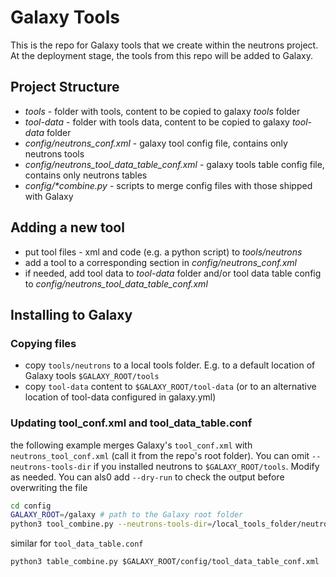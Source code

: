# Galaxy Tools

This is the repo for Galaxy tools that we create within the neutrons project. At the deployment stage, the tools from this repo will be added to Galaxy.

## Project Structure

- _tools_ - folder with tools, content to be copied to galaxy _tools_ folder
- _tool-data_ - folder with tools data, content to be copied to galaxy _tool-data_ folder
- _config/neutrons_conf.xml_ - galaxy tool config file, contains only neutrons tools
- _config/neutrons_tool_data_table_conf.xml_ - galaxy tools table config file, contains only neutrons tables
- _config/*combine.py_ - scripts to merge config files with those shipped with Galaxy


## Adding a new tool
- put tool files - xml and code (e.g. a python script) to _tools/neutrons_
- add a tool to a corresponding section in _config/neutrons_conf.xml_
- if needed, add tool data to _tool-data_ folder and/or tool data table config to _config/neutrons_tool_data_table_conf.xml_

## Installing to Galaxy

### Copying files
 - copy `tools/neutrons` to a local tools folder. E.g. to a default location of Galaxy tools `$GALAXY_ROOT/tools`
 - copy `tool-data` content to `$GALAXY_ROOT/tool-data` (or to an alternative location of tool-data configured in galaxy.yml)

### Updating tool_conf.xml and tool_data_table.conf
the following example merges Galaxy's `tool_conf.xml` with `neutrons_tool_conf.xml` (call it from the repo's root folder). 
You can omit `--neutrons-tools-dir` if you installed neutrons to `$GALAXY_ROOT/tools`. 
Modify as needed. You can als0 add `--dry-run` to check the output before overwriting the file 
```bash
cd config
GALAXY_ROOT=/galaxy # path to the Galaxy root folder
python3 tool_combine.py --neutrons-tools-dir=/local_tools_folder/neutrons $GALAXY_ROOT/config/tool_conf.xml
```
similar for `tool_data_table.conf`
```
python3 table_combine.py $GALAXY_ROOT/config/tool_data_table_conf.xml
```

